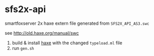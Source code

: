 # sfs2x-api
smartfoxserver 2x haxe extern file generated from `SFS2X_API_AS3.swc`

see http://old.haxe.org/manual/swc

1. build & install [haxe](https://github.com/HaxeFoundation/haxe/) with the changed `typeload.ml` file
2. run `gen.sh`
